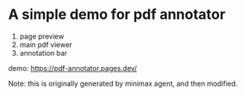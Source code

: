 # A simple demo for pdf annotator

1. page preview
2. main pdf viewer
3. annotation bar


demo: https://pdf-annotator.pages.dev/


Note: this is originally generated by minimax agent, and then modified.